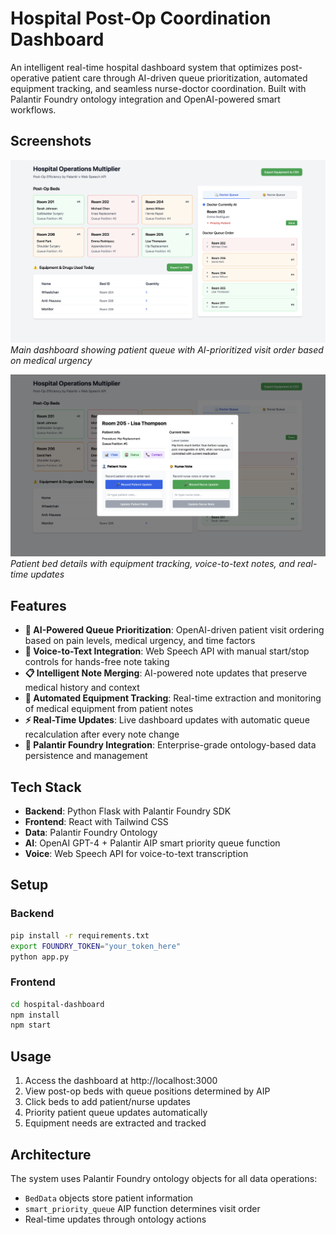 # Hospital Post-Op Coordination Dashboard

An intelligent real-time hospital dashboard system that optimizes post-operative patient care through AI-driven queue prioritization, automated equipment tracking, and seamless nurse-doctor coordination. Built with Palantir Foundry ontology integration and OpenAI-powered smart workflows.

## Screenshots

![Hospital Dashboard Overview](patient-details.png)
*Main dashboard showing patient queue with AI-prioritized visit order based on medical urgency*

![Patient Details and Notes](dashboard-overview.png)
*Patient bed details with equipment tracking, voice-to-text notes, and real-time updates*

## Features

- **🧠 AI-Powered Queue Prioritization**: OpenAI-driven patient visit ordering based on pain levels, medical urgency, and time factors
- **🎤 Voice-to-Text Integration**: Web Speech API with manual start/stop controls for hands-free note taking
- **📋 Intelligent Note Merging**: AI-powered note updates that preserve medical history and context
- **🔧 Automated Equipment Tracking**: Real-time extraction and monitoring of medical equipment from patient notes
- **⚡ Real-Time Updates**: Live dashboard updates with automatic queue recalculation after every note change
- **🏥 Palantir Foundry Integration**: Enterprise-grade ontology-based data persistence and management

## Tech Stack

- **Backend**: Python Flask with Palantir Foundry SDK
- **Frontend**: React with Tailwind CSS  
- **Data**: Palantir Foundry Ontology
- **AI**: OpenAI GPT-4 + Palantir AIP smart priority queue function
- **Voice**: Web Speech API for voice-to-text transcription

## Setup

### Backend
```bash
pip install -r requirements.txt
export FOUNDRY_TOKEN="your_token_here"
python app.py
```

### Frontend
```bash
cd hospital-dashboard
npm install
npm start
```

## Usage

1. Access the dashboard at http://localhost:3000
2. View post-op beds with queue positions determined by AIP
3. Click beds to add patient/nurse updates
4. Priority patient queue updates automatically
5. Equipment needs are extracted and tracked

## Architecture

The system uses Palantir Foundry ontology objects for all data operations:
- `BedData` objects store patient information
- `smart_priority_queue` AIP function determines visit order
- Real-time updates through ontology actions 
